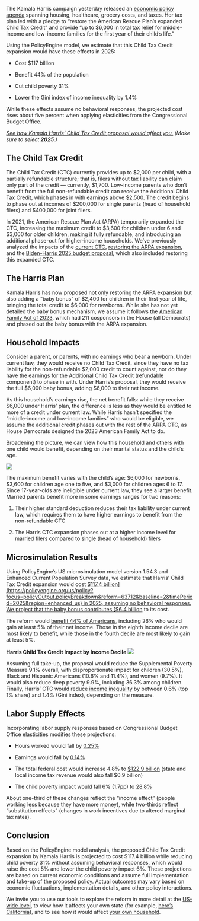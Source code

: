 The Kamala Harris campaign yesterday released an [economic policy agenda](https://mailchi.mp/press.kamalaharris.com/vice-president-harris-lays-out-agenda-to-lower-costs-for-american-families) spanning housing, healthcare, grocery costs, and taxes. Her tax plan led with a pledge to “restore the American Rescue Plan’s expanded Child Tax Credit” and provide “up to $6,000 in total tax relief for middle-income and low-income families for the first year of their child’s life.”

Using the PolicyEngine model, we estimate that this Child Tax Credit expansion would have these effects in 2025:

- Cost $117 billion

- Benefit 44% of the population

- Cut child poverty 31%

- Lower the Gini index of income inequality by 1.4%

While these effects assume no behavioral responses, the projected cost rises about five percent when applying elasticities from the Congressional Budget Office.

[_See how Kamala Harris’ Child Tax Credit proposal would affect you._](https://policyengine.org/us/household?focus=intro&reform=63712&baseline=2&timePeriod=2025&region=enhanced_us) _(Make sure to select **2025**.)_

## The Child Tax Credit

The Child Tax Credit (CTC) currently provides up to $2,000 per child, with a partially refundable structure; that is, filers without tax liability can claim only part of the credit — currently, $1,700. Low-income parents who don’t benefit from the full non-refundable credit can receive the Additional Child Tax Credit, which phases in with earnings above $2,500. The credit begins to phase out at incomes of $200,000 for single parents (head of household filers) and $400,000 for joint filers.

In 2021, the American Rescue Plan Act (ARPA) temporarily expanded the CTC, increasing the maximum credit to $3,600 for children under 6 and $3,000 for older children, making it fully refundable, and introducing an additional phase-out for higher-income households. We’ve previously analyzed the impacts of the [current CTC](https://policyengine.org/us/research/the-child-tax-credit-in-2023), [restoring the ARPA expansion](https://policyengine.org/us/research/restoration-of-the-american-rescue-plan-acts-expanded-child-tax-credit), and the [Biden-Harris 2025 budget proposal](https://policyengine.org/us/research/biden-budget-2025), which also included restoring this expanded CTC.

## The Harris Plan

Kamala Harris has now proposed not only restoring the ARPA expansion but also adding a “baby bonus” of $2,400 for children in their first year of life, bringing the total credit to $6,000 for newborns. While she has not yet detailed the baby bonus mechanism, we assume it follows the [American Family Act of 2023](https://www.congress.gov/bill/118th-congress/house-bill/3899), which had 211 cosponsors in the House (all Democrats) and phased out the baby bonus with the ARPA expansion.

## Household Impacts

Consider a parent, or parents, with no earnings who bear a newborn. Under current law, they would receive no Child Tax Credit, since they have no tax liability for the non-refundable $2,000 credit to count against, nor do they have the earnings for the Additional Child Tax Credit (refundable component) to phase in with. Under Harris’s proposal, they would receive the full $6,000 baby bonus, adding $6,000 to their net income.

As this household’s earnings rise, the net benefit falls: while they receive $6,000 under Harris’ plan, the difference is less as they would be entitled to more of a credit under current law. While Harris hasn’t specified the “middle-income and low-income families” who would be eligible, we assume the additional credit phases out with the rest of the ARPA CTC, as House Democrats designed the 2023 American Family Act to do.

Broadening the picture, we can view how this household and others with one child would benefit, depending on their marital status and the child’s age.

![](https://cdn-images-1.medium.com/max/3184/0*Hi7zttzYhstumibz)

The maximum benefit varies with the child’s age: $6,000 for newborns, $3,600 for children age one to five, and $3,000 for children ages 6 to 17. Since 17-year-olds are ineligible under current law, they see a larger benefit. Married parents benefit more in some earnings ranges for two reasons:

1. Their higher standard deduction reduces their tax liability under current law, which requires them to have higher earnings to benefit from the non-refundable CTC

1. The Harris CTC expansion phases out at a higher income level for married filers compared to single (head of household) filers

## Microsimulation Results

Using PolicyEngine’s US microsimulation model version 1.54.3 and Enhanced Current Population Survey data, we estimate that Harris’ Child Tax Credit expansion would cost [$117.4 billion](https://policyengine.org/us/policy?focus=policyOutput.policyBreakdown&reform=63712&baseline=2&timePeriod=2025&region=enhanced_us) in 2025, assuming no behavioral responses. We project that the baby bonus contributes [$6.4 billion](https://policyengine.org/us/policy?focus=policyOutput.policyBreakdown&reform=63710&baseline=2&timePeriod=2025&region=enhanced_us) to its cost.

The reform would [benefit 44% of Americans](https://policyengine.org/us/policy?focus=policyOutput.winnersAndLosers.incomeDecile&reform=63712&baseline=2&timePeriod=2025&region=enhanced_us), including 26% who would gain at least 5% of their net income. Those in the eighth income decile are most likely to benefit, while those in the fourth decile are most likely to gain at least 5%.

**Harris Child Tax Credit Impact by Income Decile**
![](https://cdn-images-1.medium.com/max/3200/0*MOotvlk1g6GWT9sF)

Assuming full take-up, the proposal would reduce the Supplemental Poverty Measure 9.1% overall, with disproportionate impact for children (30.5%), Black and Hispanic Americans (10.6% and 11.4%), and women (9.7%). It would also reduce deep poverty 9.9%, including 36.3% among children. Finally, Harris’ CTC would reduce [income inequality](https://policyengine.org/us/policy?focus=policyOutput.inequalityImpact&reform=63712&baseline=2&timePeriod=2025&region=enhanced_us) by between 0.6% (top 1% share) and 1.4% (Gini index), depending on the measure.

## Labor Supply Effects

Incorporating labor supply responses based on Congressional Budget Office elasticities modifies these projections:

- Hours worked would fall by [0.25%](https://policyengine.org/us/policy?reform=63523&focus=policyOutput.laborSupplyImpact.hours&region=enhanced_us&timePeriod=2025&baseline=2&household=46590)

- Earnings would fall by [0.14%](https://policyengine.org/us/policy?focus=policyOutput.laborSupplyImpact.earnings.overall.relative&reform=63719&baseline=2&timePeriod=2025&region=enhanced_us)

- The total federal cost would increase 4.8% to [$122.9 billion](https://policyengine.org/us/policy?reform=63523&focus=policyOutput.budgetaryImpact.overall&region=enhanced_us&timePeriod=2025&baseline=2&household=46590) (state and local income tax revenue would also fall $0.9 billion)

- The child poverty impact would fall 6% (1.7pp) to [28.8%](https://policyengine.org/us/policy?focus=policyOutput.povertyImpact.regular.byAge&reform=63719&baseline=2&timePeriod=2025&region=enhanced_us)

About one-third of these changes reflect the “income effect” (people working less because they have more money), while two-thirds reflect “substitution effects” (changes in work incentives due to altered marginal tax rates).

## Conclusion

Based on the PolicyEngine model analysis, the proposed Child Tax Credit expansion by Kamala Harris is projected to cost $117.4 billion while reducing child poverty 31% without assuming behavioral responses, which would raise the cost 5% and lower the child poverty impact 6%. These projections are based on current economic conditions and assume full implementation and take-up of the proposed policy. Actual outcomes may vary based on economic fluctuations, implementation details, and other policy interactions.

We invite you to use our tools to explore the reform in more detail at the [US-wide level](https://policyengine.org/us/policy?focus=policyOutput.policyBreakdown&reform=63712&baseline=2&timePeriod=2025&region=enhanced_us), to view how it affects your own state (for example, [here’s California](https://policyengine.org/us/policy?focus=policyOutput.policyBreakdown&reform=63712&baseline=2&timePeriod=2025&region=ca)), and to see how it would affect [your own household](https://policyengine.org/us/household?focus=intro&reform=63712&baseline=2&timePeriod=2025).
